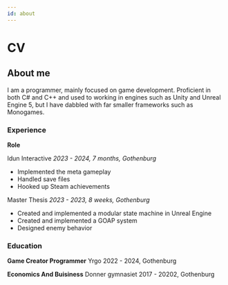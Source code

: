 ```yaml
---
id: about
---
```


# CV

## About me

I am a programmer, mainly focused on game development. Proficient in both C# and C++ and used to working in engines such as Unity and Unreal Engine 5, but I have dabbled with far smaller frameworks such as Monogames.


### Experience
**Role** 

Idun Interactive
_2023 - 2024, 7 months, Gothenburg_

- Implemented the meta gameplay
- Handled save files
- Hooked up Steam achievements

Master Thesis
_2023 - 2023, 8 weeks, Gothenburg_
- Created and implemented a modular state machine in Unreal Engine
- Created and implemented a GOAP system
- Designed enemy behavior
### Education

**Game Creator Programmer** Yrgo 2022 - 2024, Gothenburg

**Economics And Buisiness**
Donner gymnasiet 
2017 - 20202, Gothenburg